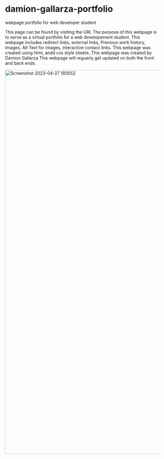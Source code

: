 # damion-gallarza-portfolio
webpage portfolio for web developer student 

This page can be found by visiting the URL 
The purpose of this webpage is to serve as a virtual portfolio for a web developement student.
This webpage includes redirect links, external links, Previous work history, Images, Alt Text for images, interactive contact links.
This webpage was created using html, andd css style sheets.
This webpage was created by Damion Gallarza
This webpage will reguarly get updated on both the front and back ends.



<img width="1258" alt="Screenshot 2023-04-27 193052" src="https://user-images.githubusercontent.com/130415895/235040345-d5e8e16a-fa7f-4bba-b0ba-a34ae0c63bb1.png">




